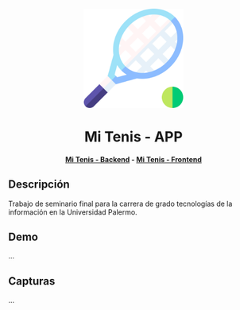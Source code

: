 <h1 align="center">
  <br>
  <img src="https://raw.githubusercontent.com/martinbobbio/app-mitenis/73cb1b9665b5cd04309b6ec6b4219b3d21a82099/src/assets/images/tenis.svg" width="200">
  <br><br>
  Mi Tenis - APP
  <br>
</h1>
<h4 align="center">
  <a href="https://github.com/martinbobbio/backend-mitenis">Mi Tenis - Backend</a>
   - 
  <a href="https://github.com/martinbobbio/frontend-mitenis">Mi Tenis - Frontend</a>
</h4>


## Descripción
Trabajo de seminario final para la carrera de grado tecnologías de la información en la Universidad Palermo.

## Demo
...

## Capturas
...
